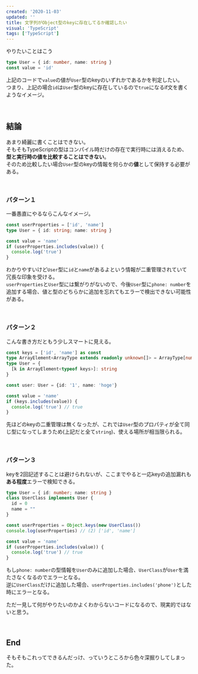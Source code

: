 ```yaml
---
created: '2020-11-03'
updated: ''
title: 文字列がObject型のkeyに存在してるか確認したい
visual: 'TypeScript'
tags: ['TypeScript']
---
```


やりたいことはこう

```ts
type User = { id: number, name: string }
const value = 'id'
```

上記のコードで`value`の値が`User`型のkeyのいずれかであるかを判定したい。  
つまり、上記の場合`id`は`User`型のkeyに存在しているので`true`になるif文を書くようなイメージ。  

&nbsp;

## 結論

あまり綺麗に書くことはできない。  
そもそもTypeScriptの型はコンパイル時だけの存在で実行時には消えるため、**型と実行時の値を比較することはできない**。  
そのため比較したい場合`User`型のkeyの情報を何らかの**値**として保持する必要がある。  

&nbsp;

### パターン１

一番愚直にやるならこんなイメージ。  

```ts
const userProperties = ['id', 'name']
type User = { id: string; name: string }

const value = 'name'
if (userProperties.includes(value)) {
  console.log('true')
}
```

わかりやすいけど`User`型に`id`と`name`があるよという情報が二重管理されていて冗長な印象を受ける。  
`userProperties`と`User`型には繋がりがないので、今後`User`型に`phone: number`を追加する場合、値と型のどちらかに追加を忘れてもエラーで検出できない可能性がある。  

&nbsp;

### パターン２

こんな書き方だともう少しスマートに見える。  

```ts
const keys = ['id', 'name'] as const
type ArrayElement<ArrayType extends readonly unknown[]> = ArrayType[number]
type User = {
  [k in ArrayElement<typeof keys>]: string
}

const user: User = {id: '1', name: 'hoge'}

const value = 'name'
if (keys.includes(value)) {
  console.log('true') // true
}
```

先ほどのkeyの二重管理は無くなったが、これでは`User`型のプロパティが全て同じ型になってしまうため(上記だと全て`string`)、使える場所が相当限られる。  

&nbsp;
### パターン３

keyを2回記述することは避けられないが、ここまでやると一応keyの追加漏れも**ある程度**エラーで検知できる。  

```ts
type User = { id: number; name: string }
class UserClass implements User {
  id = 0
  name = ""
}

const userProperties = Object.keys(new UserClass())
console.log(userProperties) // (2) ['id', 'name']

const value = 'name'
if (userProperties.includes(value)) {
  console.log('true') // true
}
```

もし`phone: number`の型情報を`User`のみに追加した場合、`UserClass`が`User`を満たさなくなるのでエラーとなる。  
逆に`UserClass`だけに追加した場合、`userProperties.includes('phone')`とした時にエラーとなる。  

ただ一見して何がやりたいのかよくわからないコードになるので、現実的ではないと思う。  

&nbsp;

## End

そもそもこれってできるんだっけ、っていうところから色々深掘りしてしまった。  
